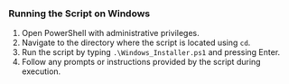 ### Running the Script on Windows

1. Open PowerShell with administrative privileges.
2. Navigate to the directory where the script is located using `cd`.
3. Run the script by typing `.\Windows_Installer.ps1` and pressing Enter.
4. Follow any prompts or instructions provided by the script during execution.
